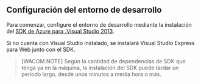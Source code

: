 ## <a name="setupdevenv"></a>Configuración del entorno de desarrollo

Para comenzar, configure el entorno de desarrollo mediante la instalación del [SDK de Azure para .Visual Studio 2013][SDK de Azure para .Visual Studio 2013].

Si no cuenta con Visual Studio instalado, se instalará Visual Studio Express para Web junto con el SDK.

> [WACOM.NOTE] Según la cantidad de dependencias de SDK que tenga ya en la máquina, la instalación del SDK puede tardar un período largo, desde unos minutos a media hora o más.

  [SDK de Azure para .Visual Studio 2013]: http://go.microsoft.com/fwlink/?LinkID=324322
